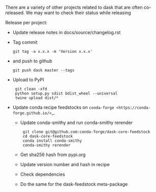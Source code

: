 There are a variety of other projects related to dask that are often
co-released.  We may want to check their status while releasing


Release per project:

*   Update release notes in docs/source/changelog.rst

*   Tag commit

        git tag -a x.x.x -m 'Version x.x.x'

*   and push to github

        git push dask master --tags

*  Upload to PyPI

        git clean -xfd
        python setup.py sdist bdist_wheel --universal
        twine upload dist/*

*   Update conda recipe feedstocks on `conda-forge <https://conda-forge.github.io/>`_.

    *  Update conda-smithy and run conda-smithy rerender

            git clone git@github.com:conda-forge/dask-core-feedstock
            cd dask-core-feedstock
            conda install conda-smithy
            conda-smithy rerender

    *  Get sha256 hash from pypi.org
    *  Update version number and hash in recipe
    *  Check dependencies
    *  Do the same for the dask-feedstock meta-package
